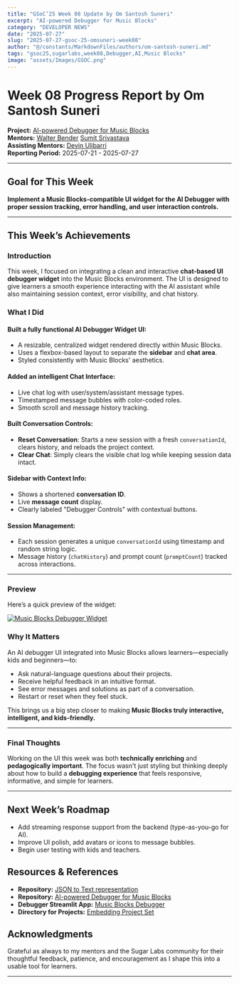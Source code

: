 ```yaml
---
title: "GSoC’25 Week 08 Update by Om Santosh Suneri"
excerpt: "AI-powered Debugger for Music Blocks"
category: "DEVELOPER NEWS"
date: "2025-07-27"
slug: "2025-07-27-gsoc-25-omsuneri-week08"
author: "@/constants/MarkdownFiles/authors/om-santosh-suneri.md"
tags: "gsoc25,sugarlabs,week08,Debugger,AI,Music Blocks"
image: "assets/Images/GSOC.png"
---
```


<!-- markdownlint-disable -->

# Week 08 Progress Report by Om Santosh Suneri

**Project:** [AI-powered Debugger for Music Blocks](https://github.com/omsuneri/AI-powered-Debugger-for-Music-Blocks)  
**Mentors:** [Walter Bender](https://github.com/walterbender/) [Sumit Srivastava](https://github.com/sum2it)  
**Assisting Mentors:** [Devin Ulibarri](https://github.com/pikurasa/)  
**Reporting Period:** 2025-07-21 - 2025-07-27

---

## Goal for This Week

**Implement a Music Blocks-compatible UI widget for the AI Debugger with proper session tracking, error handling, and user interaction controls.**

---

## This Week’s Achievements

### Introduction

This week, I focused on integrating a clean and interactive **chat-based UI debugger widget** into the Music Blocks environment. The UI is designed to give learners a smooth experience interacting with the AI assistant while also maintaining session context, error visibility, and chat history.

### What I Did

#### Built a fully functional AI Debugger Widget UI:
- A resizable, centralized widget rendered directly within Music Blocks.
- Uses a flexbox-based layout to separate the **sidebar** and **chat area**.
- Styled consistently with Music Blocks' aesthetics.

#### Added an intelligent Chat Interface:
- Live chat log with user/system/assistant message types.
- Timestamped message bubbles with color-coded roles.
- Smooth scroll and message history tracking.

#### Built Conversation Controls:
- **Reset Conversation**: Starts a new session with a fresh `conversationId`, clears history, and reloads the project context.
- **Clear Chat**: Simply clears the visible chat log while keeping session data intact.

#### Sidebar with Context Info:
- Shows a shortened **conversation ID**.
- Live **message count** display.
- Clearly labeled "Debugger Controls" with contextual buttons.

#### Session Management:
- Each session generates a unique `conversationId` using timestamp and random string logic.
- Message history (`chatHistory`) and prompt count (`promptCount`) tracked across interactions.

---

### Preview

Here’s a quick preview of the widget:

<a href=""><img src="https://i.ibb.co/k6MCM1M6/Screenshot-2025-08-02-at-3-02-23-PM.png" alt="Music Blocks Debugger Widget"></a>

### Why It Matters

An AI debugger UI integrated into Music Blocks allows learners—especially kids and beginners—to:
- Ask natural-language questions about their projects.
- Receive helpful feedback in an intuitive format.
- See error messages and solutions as part of a conversation.
- Restart or reset when they feel stuck.

This brings us a big step closer to making **Music Blocks truly interactive, intelligent, and kids-friendly.**

---

### Final Thoughts

Working on the UI this week was both **technically enriching** and **pedagogically important**. The focus wasn't just styling but thinking deeply about how to build a **debugging experience** that feels responsive, informative, and simple for learners.

---

## Next Week’s Roadmap

- Add streaming response support from the backend (type-as-you-go for AI).
- Improve UI polish, add avatars or icons to message bubbles.
- Begin user testing with kids and teachers.

## Resources & References

- **Repository:** [JSON to Text representation](https://github.com/omsuneri/JSON-to-Text-representation)
- **Repository:** [AI-powered Debugger for Music Blocks](https://github.com/omsuneri/AI-powered-Debugger-for-Music-Blocks)
- **Debugger Streamlit App:** [Music Blocks Debugger](https://debuggmb.streamlit.app/)
- **Directory for Projects:** [Embedding Project Set](https://github.com/omsuneri/AI-powered-Debugger-for-Music-Blocks/tree/main/data/docs)


## Acknowledgments

Grateful as always to my mentors and the Sugar Labs community for their thoughtful feedback, patience, and encouragement as I shape this into a usable tool for learners.

---
